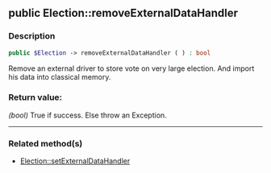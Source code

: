 ## public Election::removeExternalDataHandler

### Description    

```php
public $Election -> removeExternalDataHandler ( ) : bool
```

Remove an external driver to store vote on very large election. And import his data into classical memory.
    

### Return value:   

*(bool)* True if success. Else throw an Exception.


---------------------------------------

### Related method(s)      

* [Election::setExternalDataHandler](../Election%20Class/public%20Election--setExternalDataHandler.md)    
